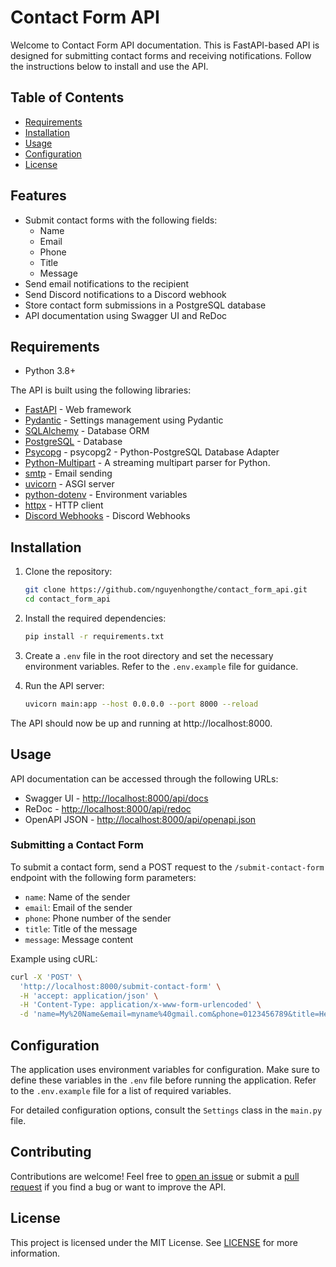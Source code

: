 # Contact Form API

Welcome to Contact Form API documentation. This is FastAPI-based API is designed for submitting contact forms and receiving notifications. Follow the instructions below to install and use the API.

## Table of Contents

- [Requirements](#requirements)
- [Installation](#installation)
- [Usage](#usage)
- [Configuration](#configuration)
- [License](#license)

## Features

- Submit contact forms with the following fields:
  - Name
  - Email
  - Phone
  - Title
  - Message
- Send email notifications to the recipient
- Send Discord notifications to a Discord webhook
- Store contact form submissions in a PostgreSQL database
- API documentation using Swagger UI and ReDoc

## Requirements

- Python 3.8+

The API is built using the following libraries:

- [FastAPI](https://fastapi.tiangolo.com/) - Web framework
- [Pydantic](https://pypi.org/project/pydantic-settings/) - Settings management using Pydantic
- [SQLAlchemy](https://www.sqlalchemy.org/) - Database ORM
- [PostgreSQL](https://www.postgresql.org/) - Database
- [Psycopg](https://pypi.org/project/psycopg2-binary/) - psycopg2 - Python-PostgreSQL Database Adapter
- [Python-Multipart](https://pypi.org/project/python-multipart/) - A streaming multipart parser for Python.
- [smtp](https://docs.python.org/3/library/smtplib.html) - Email sending
- [uvicorn](https://www.uvicorn.org/) - ASGI server
- [python-dotenv](https://pypi.org/project/python-dotenv/) - Environment variables
- [httpx](https://www.python-httpx.org/) - HTTP client
- [Discord Webhooks](https://support.discord.com/hc/en-us/articles/228383668-Intro-to-Webhooks) - Discord Webhooks

## Installation

1. Clone the repository:

   ```bash
   git clone https://github.com/nguyenhongthe/contact_form_api.git
   cd contact_form_api
   ```

2. Install the required dependencies:

   ```bash
   pip install -r requirements.txt
   ```

3. Create a `.env` file in the root directory and set the necessary environment variables. Refer to the `.env.example` file for guidance.

4. Run the API server:

   ```bash
   uvicorn main:app --host 0.0.0.0 --port 8000 --reload
   ```

The API should now be up and running at http://localhost:8000.

## Usage

API documentation can be accessed through the following URLs:

- Swagger UI - [http://localhost:8000/api/docs](http://localhost:8000/api/docs)
- ReDoc - [http://localhost:8000/api/redoc](http://localhost:8000/api/redoc)
- OpenAPI JSON - [http://localhost:8000/api/openapi.json](http://localhost:8000/api/openapi.json)

### Submitting a Contact Form

To submit a contact form, send a POST request to the `/submit-contact-form` endpoint with the following form parameters:

- `name`: Name of the sender
- `email`: Email of the sender
- `phone`: Phone number of the sender
- `title`: Title of the message
- `message`: Message content

Example using cURL:

```bash
curl -X 'POST' \
  'http://localhost:8000/submit-contact-form' \
  -H 'accept: application/json' \
  -H 'Content-Type: application/x-www-form-urlencoded' \
  -d 'name=My%20Name&email=myname%40gmail.com&phone=0123456789&title=Hello&message=Hello%20World'
```

## Configuration

The application uses environment variables for configuration. Make sure to define these variables in the `.env` file before running the application. Refer to the `.env.example` file for a list of required variables.

For detailed configuration options, consult the `Settings` class in the `main.py` file.

## Contributing

Contributions are welcome! Feel free to [open an issue](https://github.com/nguyenhongthe/contact_form_api/issues) or submit a [pull request](https://github.com/nguyenhongthe/contact_form_api/pulls) if you find a bug or want to improve the API.

## License

This project is licensed under the MIT License. See [LICENSE](LICENSE) for more information.